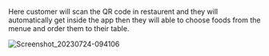 Here customer will scan the QR code in restaurent and they will automatically get inside the app then they will able to choose foods from the menue and order them to their table.

![Screenshot_20230724-094106](https://github.com/kamruzzaman526/Flutter_app_project/assets/79442039/d4b0cf11-9bca-466a-86d8-d0a50a2cca2d)


